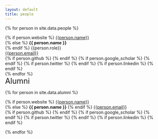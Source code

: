 ```yaml
---
layout: default
title: people
---
```


{% for person in site.data.people %}
<div style=" display: inline-block;">
        <div class="gravatar" style="background-image: url(./assets/img/{{ person.image }})"></div>   
        <div class="info-person">
                {% if person.website %}
                        <a href="{{person.website}}" title="Personal website">{{person.name}}</a>  <br />
                {% else %}
                        <b>{{ person.name }} </b> <br /> 
                {% endif %}
                {{person.role}}  <br />
                <a href="mailto:{{person.email}}">{{person.email}}</a> <br />
                <div class="social">
                        {% if person.github %}
                                <a href="https://github.com/{{person.github}}" title="Fork me on GitHub"><i class="icon-github-circled"></i></a> 
                        {% endif %}
                        {% if person.google_scholar %}
                                <a href="{{person.google_scholar}}" title="Google Scholar profile"><i class="ai ai-google-scholar-square fa-1x"></i></a>
                        {% endif %}
                        {% if person.twitter %}
                                <a href="https://twitter.com/{{person.twitter}}" title="Connect with me on Twitter"><i class="icon-twitter"></i></a>
                        {% endif %}
                        {% if person.linkedin %}
                                <a href="https://linkedin.com/in/{{person.linkedin}}" title="Connect with me on Linkedin"><i class="icon-linkedin-squared"></i></a>
                        {% endif %}
                </div>
        </div>
</div>
{% endfor %}

<div style="font-size:25px;">
        Alumni
</div>

{% for person in site.data.alumni %}

<div>
        <div class="alumni" style="background-image: url(./assets/img/{{ person.image }})"></div>   
        <div class="info-alumni">
                {% if person.website %}
                        <a href="{{person.website}}" title="Personal website">{{person.name}}</a>  <br />
                {% else %}
                        <b>{{ person.name }} </b> 
                {% endif %}
                <a href="mailto:{{person.email}}">{{person.email}}</a>
                <div class="social">
                        {% if person.github %}
                                <a href="https://github.com/{{person.github}}" title="Fork me on GitHub"><i class="icon-github-circled"></i></a> 
                        {% endif %}
                        {% if person.google_scholar %}
                                <a href="{{person.google_scholar}}" title="Google Scholar profile"><i class="ai ai-google-scholar-square fa-3x"></i></a>
                        {% endif %}
                        {% if person.twitter %}
                                <a href="https://twitter.com/{{person.twitter}}" title="Connect with me on Twitter"><i class="icon-twitter"></i></a>
                        {% endif %}
                        {% if person.linkedin %}
                                <a href="https://linkedin.com/in/{{person.linkedin}}" title="Connect with me on Linkedin"><i class="icon-linkedin-squared"></i></a>
                        {% endif %}
                </div>
        </div>
</div>

{% endfor %}

